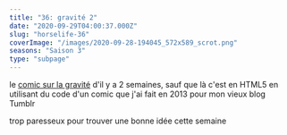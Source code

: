 ```yaml
---
title: "36: gravité 2"
date: "2020-09-29T04:00:37.000Z"
slug: "horselife-36"
coverImage: "/images/2020-09-28-194045_572x589_scrot.png"
seasons: "Saison 3"
type: "subpage"
---
```


le [comic sur la gravité](/comic/horselife-34/) d'il y a 2 semaines, sauf que là c'est en HTML5 en utilisant du code d'un comic que j'ai fait en 2013 pour mon vieux blog Tumblr

trop paresseux pour trouver une bonne idée cette semaine
